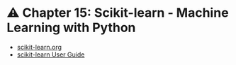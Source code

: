 # ⚠️ Chapter 15: Scikit-learn - Machine Learning with Python

- [scikit-learn.org](https://scikit-learn.org/stable/)
- [scikit-learn User Guide](https://scikit-learn.org/stable/user_guide.html)
